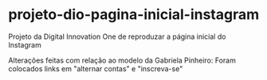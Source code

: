 # projeto-dio-pagina-inicial-instagram
Projeto da Digital Innovation One de reproduzar a página inicial do Instagram

Alterações feitas com relação ao modelo da Gabriela Pinheiro:
Foram colocados links em "alternar contas" e "inscreva-se"
